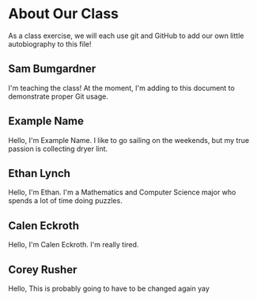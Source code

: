 # About Our Class
As a class exercise, we will each use git and GitHub to add our own little autobiography to this file!

## Sam Bumgardner
I'm teaching the class! At the moment, I'm adding to this document to demonstrate proper Git usage.

## Example Name
Hello, I'm Example Name. I like to go sailing on the weekends, but my true passion is collecting dryer lint.

## Ethan Lynch
Hello, I'm Ethan. I'm a Mathematics and Computer Science major who spends a lot of time doing puzzles.

## Calen Eckroth
Hello, I'm Calen Eckroth. I'm really tired.

## Corey Rusher
Hello, This is probably going to have to be changed again yay


